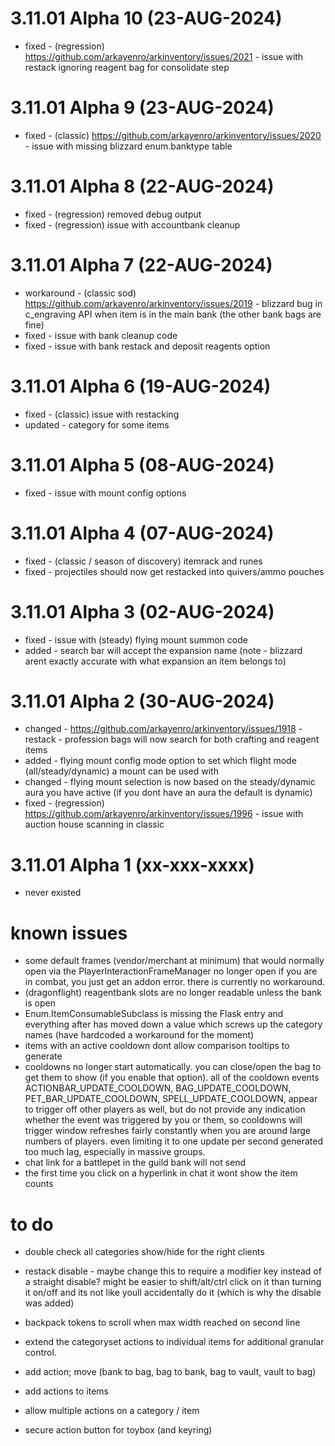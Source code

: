 ﻿# 3.11.01 Alpha 10 (23-AUG-2024)
 - fixed - (regression) https://github.com/arkayenro/arkinventory/issues/2021 - issue with restack ignoring reagent bag for consolidate step
 
# 3.11.01 Alpha 9 (23-AUG-2024)
 - fixed - (classic) https://github.com/arkayenro/arkinventory/issues/2020 - issue with missing blizzard enum.banktype table

# 3.11.01 Alpha 8 (22-AUG-2024)
 - fixed - (regression) removed debug output
 - fixed - (regression) issue with accountbank cleanup

# 3.11.01 Alpha 7 (22-AUG-2024)
 - workaround - (classic sod) https://github.com/arkayenro/arkinventory/issues/2019 - blizzard bug in c_engraving API when item is in the main bank (the other bank bags are fine)
 - fixed - issue with bank cleanup code
 - fixed - issue with bank restack and deposit reagents option

# 3.11.01 Alpha 6 (19-AUG-2024)
 - fixed - (classic) issue with restacking
 - updated - category for some items

# 3.11.01 Alpha 5 (08-AUG-2024)
 - fixed - issue with mount config options

# 3.11.01 Alpha 4 (07-AUG-2024)
 - fixed - (classic / season of discovery) itemrack and runes
 - fixed - projectiles should now get restacked into quivers/ammo pouches

# 3.11.01 Alpha 3 (02-AUG-2024)
 - fixed - issue with (steady) flying mount summon code
 - added - search bar will accept the expansion name (note - blizzard arent exactly accurate with what expansion an item belongs to)

# 3.11.01 Alpha 2 (30-AUG-2024)
 - changed - https://github.com/arkayenro/arkinventory/issues/1918 - restack - profession bags will now search for both crafting and reagent items
 - added - flying mount config mode option to set which flight mode (all/steady/dynamic) a mount can be used with
 - changed - flying mount selection is now based on the steady/dynamic aura you have active (if you dont have an aura the default is dynamic)
 - fixed - (regression) https://github.com/arkayenro/arkinventory/issues/1996 - issue with auction house scanning in classic
 
# 3.11.01 Alpha 1 (xx-xxx-xxxx)
 - never existed


# known issues
 - some default frames (vendor/merchant at minimum) that would normally open via the PlayerInteractionFrameManager no longer open if you are in combat, you just get an addon error.  there is currently no workaround.
 - (dragonflight) reagentbank slots are no longer readable unless the bank is open
 - Enum.ItemConsumableSubclass is missing the Flask entry and everything after has moved down a value which screws up the category names (have hardcoded a workaround for the moment)
 - items with an active cooldown dont allow comparison tooltips to generate
 - cooldowns no longer start automatically.  you can close/open the bag to get them to show (if you enable that option).  all of the cooldown events ACTIONBAR_UPDATE_COOLDOWN, BAG_UPDATE_COOLDOWN, PET_BAR_UPDATE_COOLDOWN, SPELL_UPDATE_COOLDOWN, appear to trigger off other players as well, but do not provide any indication whether the event was triggered by you or them, so cooldowns will trigger window refreshes fairly constantly when you are around large numbers of players.  even limiting it to one update per second generated too much lag, especially in massive groups.
 - chat link for a battlepet in the guild bank will not send
 - the first time you click on a hyperlink in chat it wont show the item counts
 
 
 

# to do
 - double check all categories show/hide for the right clients
 - restack disable - maybe change this to require a modifier key instead of a straight disable?  might be easier to shift/alt/ctrl click on it than turning it on/off and its not like youll accidentally do it (which is why the disable was added)
 - backpack tokens to scroll when max width reached on second line
 - extend the categoryset actions to individual items for additional granular control.
 - add action; move (bank to bag, bag to bank, bag to vault, vault to bag)
 - add actions to items
 - allow multiple actions on a category / item
 
 - secure action button for toybox (and keyring)
